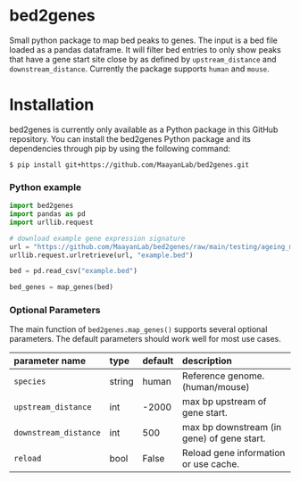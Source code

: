 # bed2genes
Small python package to map bed peaks to genes. The input is a bed file loaded as a pandas dataframe. It will filter bed entries to only show peaks that have a gene start site close by as defined by `upstream_distance` and `downstream_distance`. Currently the package supports `human` and `mouse`.


# Installation

bed2genes is currently only available as a Python package in this GitHub repository. You can install the bed2genes Python package and its dependencies through pip by using the following command:

```
$ pip install git+https://github.com/MaayanLab/bed2genes.git
```

### Python example

```python
import bed2genes
import pandas as pd
import urllib.request

# download example gene expression signature
url = "https://github.com/MaayanLab/bed2genes/raw/main/testing/ageing_muscle_gtex.tsv"
urllib.request.urlretrieve(url, "example.bed")

bed = pd.read_csv("example.bed")

bed_genes = map_genes(bed)
```

### Optional Parameters

The main function of `bed2genes.map_genes()` supports several optional parameters. The default parameters should work well for most use cases.

| parameter name | type | default | description |
|:-----|:---------|:-------------|:------|
| `species`	| string | human | Reference genome. (human/mouse)|
| `upstream_distance` | int | -2000 | max bp upstream of gene start. |
| `downstream_distance` | int | 500 | max bp downstream (in gene) of gene start. |
| `reload` | bool | False | Reload gene information or use cache. |